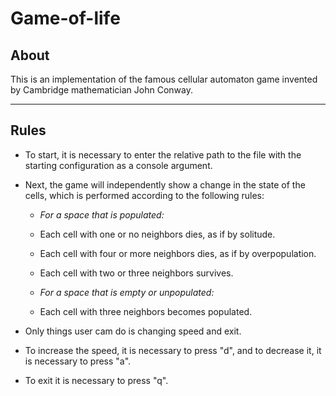 # Game-of-life

## About

This is an implementation of the famous cellular automaton game invented by Cambridge mathematician John Conway.

***

## Rules

* To start, it is necessary to enter the relative path to the file with the starting configuration as a console argument.

* Next, the game will independently show a change in the state of the cells, which is performed according to the following rules:

    * _For a space that is populated:_
    * Each cell with one or no neighbors dies, as if by solitude.
    * Each cell with four or more neighbors dies, as if by overpopulation.
    * Each cell with two or three neighbors survives.

    * _For a space that is empty or unpopulated:_
    * Each cell with three neighbors becomes populated.

* Only things user cam do is changing speed and exit.

* To increase the speed, it is necessary to press "d", and to decrease it, it is necessary to press "a".

* To exit it is necessary to press "q".